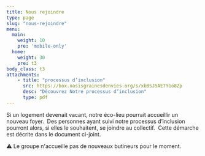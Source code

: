 ```yaml
---
title: Nous rejoindre
type: page
slug: "nous-rejoindre"
menu:
  main:
    weight: 10
    pre: 'mobile-only'
  home:
    weight: 30
    pre: t3
body_class: t3
attachments:
    - title: "processus d’inclusion"
      src: https://box.oasisgrainesdenvies.org/s/xbBSJ5AE7YGo8Zp
      desc: "Découvrez Notre processus d’inclusion"
      type: pdf
---
```


Si un logement devenait vacant, notre éco-lieu pourrait accueillir un nouveau foyer. 
Des personnes ayant suivi notre processus d’inclusion pourront alors, si elles le souhaitent, se joindre au 
collectif. 
Cette démarche est décrite dans le document ci-joint.

⚠️ Le groupe n'accueille pas de nouveaux butineurs pour le moment.